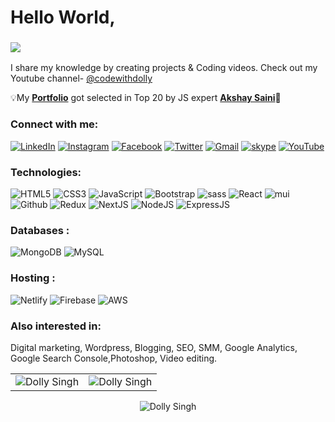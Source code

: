 <h1>Hello World,</h1>

<!-- 🌱 Learning Never Stops 🚀
💬 Ask me about **HTML, CSS, javascript, Sass/scss, Bootstrap, MUI(material-ui), Reactjs, Nextjs.**
 -->
 
 <h3><img src="https://readme-typing-svg.herokuapp.com?color=0357F7&lines=I'm+a+Full+Stack+Developer+👩‍💻" /> </h3>

 I share my knowledge by creating projects & Coding videos.
 Check out my Youtube channel- <a href="https://www.youtube.com/channel/UCD4YW5rhsXi-BK2tzbWVIZA">@codewithdolly</a>
 
💡My **<a href="https://codewithdolly.netlify.app/" target="_blank">Portfolio</a>** got selected in Top 20
   by JS expert <a href="https://www.linkedin.com/feed/update/urn:li:activity:6908809346789306368/"> **Akshay Saini**</a>🤩
   
 <h3 align="left">Connect with me:</h3>
<div align="left">
  <a href="https://www.linkedin.com/in/codewithdolly/" target="_blank" ><img alt="LinkedIn" src="https://img.shields.io/badge/linkedin-%230077B5.svg?style=for-the-badge&logo=linkedin&logoColor=white"/></a> 
   <a href="https://www.instagram.com/codewithdolly/" target="_blank"><img alt="Instagram" src="https://img.shields.io/badge/Instagram-E4405F?style=for-the-badge&logo=instagram&logoColor=white"/></a>
    <a href="https://www.facebook.com/codewithdolly/" target="_blank"><img alt="Facebook" src="https://img.shields.io/badge/Facebook-385898?style=for-the-badge&logo=facebook&logoColor=white" /></a>
   <a href="https://twitter.com/CodeWithDolly/" target="_blank"><img alt="Twitter" src="https://img.shields.io/badge/twitter-1DA1F2?style=for-the-badge&logo=twitter&logoColor=white"/></a>
  <a href="mailto:heydollysingh@gmail.com" target="_blank"><img alt="Gmail" src="https://img.shields.io/badge/Gmail-D14836?style=for-the-badge&logo=gmail&logoColor=white"/></a>
   <a href="https://join.skype.com/invite/v9nUKn7Pih28" target="_blank"><img alt="skype" src="https://img.shields.io/badge/skype-00B2FF?style=for-the-badge&logo=skype&logoColor=white"/></a>
    <a href="https://www.youtube.com/channel/UCD4YW5rhsXi-BK2tzbWVIZA" target="_blank"><img alt="YouTube" src="https://img.shields.io/badge/Youtube-FF0000?style=for-the-badge&logo=youtube&logoColor=white"/></a>
</div>

<h3 align="left">Technologies:</h3>
<div align="left">
<img alt="HTML5" src="https://img.shields.io/badge/html5-%23E34F26.svg?style=for-the-badge&logo=html5&logoColor=white"/>
<img alt="CSS3" src="https://img.shields.io/badge/css3-%231572B6.svg?style=for-the-badge&logo=css3&logoColor=white"/> 
<img alt="JavaScript" src="https://img.shields.io/badge/javascript-%23323330.svg?style=for-the-badge&logo=javascript&logoColor=%23F7DF1E"/> 
<img alt="Bootstrap" src="https://img.shields.io/badge/bootstrap-%23563D7C.svg?style=for-the-badge&logo=bootstrap&logoColor=white"/>
<img alt="sass" src="https://img.shields.io/badge/Sass-CC6699?style=for-the-badge&logo=sass&logoColor=white"/>
<img alt="React" src="https://img.shields.io/badge/react-%2320232a.svg?style=for-the-badge&logo=react&logoColor=%2361DAFB"/>
<img alt="mui" src="https://img.shields.io/badge/MUI(Material%20UI)-007FFF?style=for-the-badge&logo=mui&logoColor=white"/>
<img alt="Github" src="https://img.shields.io/badge/github-f14e32?style=for-the-badge&logo=github&logoColor=white"/>
<!-- <img alt="DevTool" src="https://img.shields.io/badge/devtool-blue?style=for-the-badge&logo=devtool&logoColor=white"/> -->
<img alt="Redux" src="https://img.shields.io/badge/Redux-593D88?style=for-the-badge&logo=redux&logoColor=white"/>
<img alt="NextJS" src="https://img.shields.io/badge/next.js-000000?style=for-the-badge&logo=nextdotjs&logoColor=white"/>
<img alt="NodeJS" src="https://img.shields.io/badge/node.js-%2343853D.svg?style=for-the-badge&logo=node-dot-js&logoColor=white"/>
<img alt="ExpressJS" src="https://img.shields.io/badge/Express.js-000000?style=for-the-badge&logo=express&logoColor=white"/>
</div>

<!-- <h3 align="left">Languages :</h3>
<div align="left">
  <img alt="JavaScript" src="https://img.shields.io/badge/javascript-%23323330.svg?style=for-the-badge&logo=javascript&logoColor=%23F7DF1E"/> 
</div> -->

<h3 align="left">Databases :</h3>
<div align="left">
  <img alt="MongoDB" src ="https://img.shields.io/badge/MongoDB-4EA94B?style=for-the-badge&logo=mongodb&logoColor=white"/>
  <img alt="MySQL" src="https://img.shields.io/badge/mysql-%2300f.svg?style=for-the-badge&logo=mysql&logoColor=white"/>
</div>

<h3 align="left">Hosting :</h3>
<div align="left">
  <img alt="Netlify" src="https://img.shields.io/badge/Netlify-00C7B7?style=for-the-badge&logo=netlify&logoColor=white"/>
  <img alt="Firebase" src="https://img.shields.io/badge/firebase-%23039BE5.svg?style=for-the-badge&logo=firebase"/>
  <img alt="AWS" src="https://img.shields.io/badge/Amazon_AWS-FF9900?style=for-the-badge&logo=amazonaws&logoColor=white"/>
 <!--   <img alt="Heroku" src="https://img.shields.io/badge/heroku-%23430098.svg?style=for-the-badge&logo=heroku&logoColor=white"/>
  <img alt="Vercel" src="https://img.shields.io/badge/Vercel-000000?style=for-the-badge&logo=vercel&logoColor=white"/>
  <img alt="DigitalOcean" src="https://img.shields.io/badge/DigitalOcean-%230167ff.svg?style=for-the-badge&logo=digitalOcean&logoColor=white"/> -->
</div>
 <h3 align="left">Also interested in: </h3> Digital marketing, Wordpress, Blogging, SEO, SMM, Google Analytics, Google Search Console,Photoshop, Video editing.
<br/>

<table>
  <tr>
    <td><img src="https://github-readme-stats.vercel.app/api?username=codewithdolly&show_icons=true&theme=dark&locale=en" alt="Dolly Singh" /></td>
    <td><img src="https://github-readme-stats.vercel.app/api/top-langs?username=codewithdolly&show_icons=true&theme=dark&locale=en&layout=compact" alt="Dolly Singh" /></td>
  </tr>
</table>

<div align="center">
<p><img align="center" src="https://github-readme-streak-stats.herokuapp.com/?user=codewithdolly&theme=dark" alt="Dolly Singh" /></p>
  </div>

<!--
**codewithdolly/codewithdolly** is a ✨ _special_ ✨ repository because its `README.md` (this file) appears on your GitHub profile.

Here are some ideas to get you started:

- 🔭 I’m currently working on ...
- 🌱 I’m currently learning ...
- 👯 I’m looking to collaborate on ...
- 🤔 I’m looking for help with ...
- 💬 Ask me about ...
- 📫 How to reach me: ...
- 😄 Pronouns: ...
- ⚡ Fun fact: ...
-->
